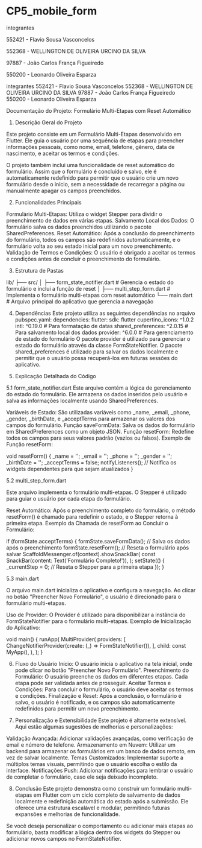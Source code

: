 # CP5_mobile_form


integrantes 

552421 - Flavio Sousa Vasconcelos

552368 - WELLINGTON DE OLIVEIRA URCINO DA SILVA

97887 - João Carlos França Figueiredo

550200 - Leonardo Oliveira Esparza

integrantes 
552421 - Flavio Sousa Vasconcelos
552368 - WELLINGTON DE OLIVEIRA URCINO DA SILVA
97887 - João Carlos França Figueiredo
550200 - Leonardo Oliveira Esparza

Documentação do Projeto: Formulário Multi-Etapas com Reset Automático
1. Descrição Geral do Projeto

Este projeto consiste em um Formulário Multi-Etapas desenvolvido em Flutter. Ele guia o usuário por uma sequência de etapas para preencher informações pessoais, como nome, email, telefone, gênero, data de nascimento, e aceitar os termos e condições.

O projeto também inclui uma funcionalidade de reset automático do formulário. Assim que o formulário é concluído e salvo, ele é automaticamente redefinido para permitir que o usuário crie um novo formulário desde o início, sem a necessidade de recarregar a página ou manualmente apagar os campos preenchidos.

2. Funcionalidades Principais

Formulário Multi-Etapas: Utiliza o widget Stepper para dividir o preenchimento de dados em várias etapas.
Salvamento Local dos Dados: O formulário salva os dados preenchidos utilizando o pacote SharedPreferences.
Reset Automático: Após a conclusão do preenchimento do formulário, todos os campos são redefinidos automaticamente, e o formulário volta ao seu estado inicial para um novo preenchimento.
Validação de Termos e Condições: O usuário é obrigado a aceitar os termos e condições antes de concluir o preenchimento do formulário.

3. Estrutura de Pastas

lib/
├── src/
│   ├── form_state_notifier.dart   # Gerencia o estado do formulário e inclui a função de reset
│   ├── multi_step_form.dart       # Implementa o formulário multi-etapas com reset automático
└── main.dart                      # Arquivo principal do aplicativo que gerencia a navegação

4. Dependências
Este projeto utiliza as seguintes dependências no arquivo pubspec.yaml:
dependencies:
  flutter:
    sdk: flutter
  cupertino_icons: ^1.0.2
  intl: ^0.19.0            # Para formatação de datas
  shared_preferences: ^2.0.15 # Para salvamento local dos dados
  provider: ^6.0.0         # Para gerenciamento de estado do formulário
O pacote provider é utilizado para gerenciar o estado do formulário através da classe FormStateNotifier. O pacote shared_preferences é utilizado para salvar os dados localmente e permitir que o usuário possa recuperá-los em futuras sessões do aplicativo.


5. Explicação Detalhada do Código

5.1 form_state_notifier.dart
Este arquivo contém a lógica de gerenciamento do estado do formulário. Ele armazena os dados inseridos pelo usuário e salva as informações localmente usando SharedPreferences.

Variáveis de Estado: São utilizadas variáveis como _name, _email, _phone, _gender, _birthDate, e _acceptTerms para armazenar os valores dos campos do formulário.
Função saveFormData: Salva os dados do formulário em SharedPreferences como um objeto JSON.
Função resetForm: Redefine todos os campos para seus valores padrão (vazios ou falsos).
Exemplo de Função resetForm:

void resetForm() {
  _name = '';
  _email = '';
  _phone = '';
  _gender = '';
  _birthDate = '';
  _acceptTerms = false;
  notifyListeners();  // Notifica os widgets dependentes para que sejam atualizados
}


5.2 multi_step_form.dart

Este arquivo implementa o formulário multi-etapas. O Stepper é utilizado para guiar o usuário por cada etapa do formulário.

Reset Automático: Após o preenchimento completo do formulário, o método resetForm() é chamado para redefinir o estado, e o Stepper retorna à primeira etapa.
Exemplo da Chamada de resetForm ao Concluir o Formulário:

if (formState.acceptTerms) {
  formState.saveFormData();  // Salva os dados após o preenchimento
  formState.resetForm();  // Reseta o formulário após salvar
  ScaffoldMessenger.of(context).showSnackBar(
    const SnackBar(content: Text('Formulário Completo!')),
  );
  setState(() {
    _currentStep = 0;  // Reseta o Stepper para a primeira etapa
  });
}

5.3 main.dart

O arquivo main.dart inicializa o aplicativo e configura a navegação. Ao clicar no botão "Preencher Novo Formulário", o usuário é direcionado para o formulário multi-etapas.

Uso de Provider: O Provider é utilizado para disponibilizar a instância do FormStateNotifier para o formulário multi-etapas.
Exemplo de Inicialização do Aplicativo:

void main() {
  runApp(
    MultiProvider(
      providers: [
        ChangeNotifierProvider(create: (_) => FormStateNotifier()),
      ],
      child: const MyApp(),
    ),
  );
}

6. Fluxo do Usuário
Início: O usuário inicia o aplicativo na tela inicial, onde pode clicar no botão "Preencher Novo Formulário".
Preenchimento do Formulário: O usuário preenche os dados em diferentes etapas. Cada etapa pode ser validada antes de prosseguir.
Aceitar Termos e Condições: Para concluir o formulário, o usuário deve aceitar os termos e condições.
Finalização e Reset: Após a conclusão, o formulário é salvo, o usuário é notificado, e os campos são automaticamente redefinidos para permitir um novo preenchimento.

7. Personalização e Extensibilidade
Este projeto é altamente extensível. Aqui estão algumas sugestões de melhorias e personalizações:

Validação Avançada: Adicionar validações avançadas, como verificação de email e número de telefone.
Armazenamento em Nuvem: Utilizar um backend para armazenar os formulários em um banco de dados remoto, em vez de salvar localmente.
Temas Customizados: Implementar suporte a múltiplos temas visuais, permitindo que o usuário escolha o estilo da interface.
Notificações Push: Adicionar notificações para lembrar o usuário de completar o formulário, caso ele seja deixado incompleto.

8. Conclusão
Este projeto demonstra como construir um formulário multi-etapas em Flutter com um ciclo completo de salvamento de dados localmente e redefinição automática do estado após a submissão. Ele oferece uma estrutura escalável e modular, permitindo futuras expansões e melhorias de funcionalidade.

Se você deseja personalizar o comportamento ou adicionar mais etapas ao formulário, basta modificar a lógica dentro dos widgets do Stepper ou adicionar novos campos no FormStateNotifier.
